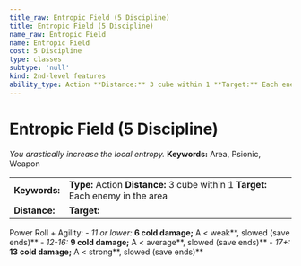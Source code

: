 ```yaml
---
title_raw: Entropic Field (5 Discipline)
title: Entropic Field (5 Discipline)
name_raw: Entropic Field
name: Entropic Field
cost: 5 Discipline
type: classes
subtype: 'null'
kind: 2nd-level features
ability_type: Action **Distance:** 3 cube within 1 **Target:** Each enemy in the area
---
```


# Entropic Field (5 Discipline)

*You drastically increase the local entropy.* **Keywords:** Area, Psionic, Weapon

|               |                                                                                   |
| :------------ | :-------------------------------------------------------------------------------- |
| **Keywords:** | **Type:** Action **Distance:** 3 cube within 1 **Target:** Each enemy in the area |
| **Distance:** | **Target:**                                                                       |

Power Roll + Agility: - *11 or lower:* **6 cold damage;** A \< weak\*\*, slowed (save ends)\*\* - *12-16:* **9 cold damage;** A \< average\*\*, slowed (save ends)\*\* - *17+:* **13 cold damage;** A \< strong\*\*, slowed (save ends)\*\*
